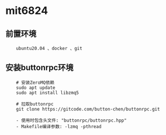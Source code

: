 # mit6824

## 前置环境
```
	ubuntu20.04 、docker 、git
```

## 安装buttonrpc环境
```
	# 安装ZeroMQ依赖
	sudo apt update
	sudo apt install libzmq5
	
	# 拉取buttonrpc
	git clone https://gitcode.com/button-chen/buttonrpc.git
	
	- 使用时包含头文件: "buttonrpc/buttonrpc.hpp"
	- Makefile编译参数: -lzmq -pthread
```
	
